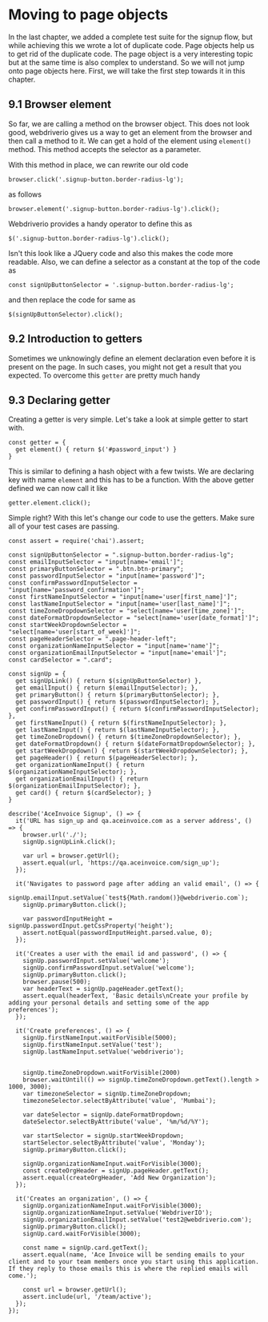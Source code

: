 # Moving to page objects

In the last chapter, we added a complete test suite for the signup flow, but while achieving this we wrote a lot of duplicate code. Page objects help us to get rid of the duplicate code. The page object is a very interesting topic but at the same time is also complex to understand. So we will not jump onto page objects here. First, we will take the first step towards it in this chapter.

## 9.1 Browser element

So far, we are calling a method on the browser object. This does not look good, webdriverio gives us a way to get an element from the browser and then call a method to it. We can get a hold of the element using `element()` method. This method accepts the selector as a parameter.

With this method in place, we can rewrite our old code

```
browser.click('.signup-button.border-radius-lg');
```

as follows

```
browser.element('.signup-button.border-radius-lg').click();
```

Webdriverio provides a handy operator to define this as

```
$('.signup-button.border-radius-lg').click();
```

Isn't this look like a JQuery code and also this makes the code more readable. Also, we can define a selector as a constant at the top of the code as

```
const signUpButtonSelector = '.signup-button.border-radius-lg';
```

and then replace the code for same as

```
$(signUpButtonSelector).click();
```

## 9.2 Introduction to getters

Sometimes we unknowingly define an element declaration even before it is present on the page. In such cases, you might not get a result that you expected. To overcome this `getter` are pretty much handy

## 9.3 Declaring getter

Creating a getter is very simple. Let's take a look at simple getter to start with.

```
const getter = {
  get element() { return $('#password_input') }
}
```

This is similar to defining a hash object with a few twists. We are declaring key with name `element` and this has to be a function. With the above getter defined we can now call it like


```
getter.element.click();
```

Simple right? With this let's change our code to use the getters. Make sure all of your test cases are passing.

```
const assert = require('chai').assert;

const signUpButtonSelector = ".signup-button.border-radius-lg";
const emailInputSelector = "input[name='email']";
const primaryButtonSelector = ".btn.btn-primary";
const passwordInputSelector = "input[name='password']";
const confirmPasswordInputSelector = "input[name='password_confirmation']";
const firstNameInputSelector = "input[name='user[first_name]']";
const lastNameInputSelector = "input[name='user[last_name]']";
const timeZoneDropdownSelector = "select[name='user[time_zone]']";
const dateFormatDropdownSelector = "select[name='user[date_format]']";
const startWeekDropdownSelector = "select[name='user[start_of_week]']";
const pageHeaderSelector = ".page-header-left";
const organizationNameInputSelector = "input[name='name']";
const organizationEmailInputSelector = "input[name='email']";
const cardSelector = ".card";

const signUp = {
  get signUpLink() { return $(signUpButtonSelector) },
  get emailInput() { return $(emailInputSelector); },
  get primaryButton() { return $(primaryButtonSelector); },
  get passwordInput() { return $(passwordInputSelector); },
  get confirmPasswordInput() { return $(confirmPasswordInputSelector); },
  get firstNameInput() { return $(firstNameInputSelector); },
  get lastNameInput() { return $(lastNameInputSelector); },
  get timeZoneDropdown() { return $(timeZoneDropdownSelector); },
  get dateFormatDropdown() { return $(dateFormatDropdownSelector); },
  get startWeekDropdown() { return $(startWeekDropdownSelector); },
  get pageHeader() { return $(pageHeaderSelector); },
  get organizationNameInput() { return $(organizationNameInputSelector); },
  get organizationEmailInput() { return $(organizationEmailInputSelector); },
  get card() { return $(cardSelector); }
}

describe('AceInvoice Signup', () => {
  it('URL has sign_up and qa.aceinvoice.com as a server address', () => {
    browser.url('./');
    signUp.signUpLink.click();

    var url = browser.getUrl();
    assert.equal(url, 'https://qa.aceinvoice.com/sign_up');
  });

  it('Navigates to password page after adding an valid email', () => {
    signUp.emailInput.setValue(`test${Math.random()}@webdriverio.com`);
    signUp.primaryButton.click();

    var passwordInputHeight = signUp.passwordInput.getCssProperty('height');
    assert.notEqual(passwordInputHeight.parsed.value, 0);
  });

  it('Creates a user with the email id and password', () => {
    signUp.passwordInput.setValue('welcome');
    signUp.confirmPasswordInput.setValue('welcome');
    signUp.primaryButton.click();
    browser.pause(500);
    var headerText = signUp.pageHeader.getText();
    assert.equal(headerText, 'Basic details\nCreate your profile by adding your personal details and setting some of the app preferences');
  });

  it('Create preferences', () => {
    signUp.firstNameInput.waitForVisible(5000);
    signUp.firstNameInput.setValue('test');
    signUp.lastNameInput.setValue('webdriverio');


    signUp.timeZoneDropdown.waitForVisible(2000)
    browser.waitUntil(() => signUp.timeZoneDropdown.getText().length > 1000, 3000);
    var timezoneSelector = signUp.timeZoneDropdown;
    timezoneSelector.selectByAttribute('value', 'Mumbai');

    var dateSelector = signUp.dateFormatDropdown;
    dateSelector.selectByAttribute('value', '%m/%d/%Y');

    var startSelector = signUp.startWeekDropdown;
    startSelector.selectByAttribute('value', 'Monday');
    signUp.primaryButton.click();

    signUp.organizationNameInput.waitForVisible(3000);
    const createOrgHeader = signUp.pageHeader.getText();
    assert.equal(createOrgHeader, 'Add New Organization');
  });

  it('Creates an organization', () => {
    signUp.organizationNameInput.waitForVisible(3000);
    signUp.organizationNameInput.setValue('WebdriverIO');
    signUp.organizationEmailInput.setValue('test2@webdriverio.com');
    signUp.primaryButton.click();
    signUp.card.waitForVisible(3000);

    const name = signUp.card.getText();
    assert.equal(name, 'Ace Invoice will be sending emails to your client and to your team members once you start using this application. If they reply to those emails this is where the replied emails will come.');

    const url = browser.getUrl();
    assert.include(url, '/team/active');
  });
});
```
